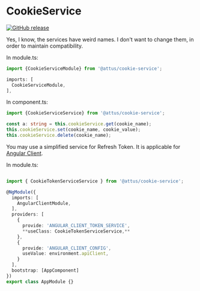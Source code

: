 # CookieService

[![GitHub release](https://img.shields.io/github/release/attus74/cookie-service.svg)](https://GitHub.com/attus74/cookie-service/releases/)

Yes, I know, the services have weird names. I don't want to change them, in order to maintain compatibility.

In module.ts:
```ts
import {CookieServiceModule} from '@attus/cookie-service';

imports: [
  CookieServiceModule,
],
```

In component.ts:
```ts
import {CookieServiceService} from '@attus/cookie-service';

const a: string = this.cookieService.get(cookie_name);
this.cookieService.set(cookie_name, cookie_value);
this.cookieService.delete(cookie_name);
```

You may use a simplified service for Refresh Token. It is applicable for [Angular Client](https://github.com/attus74/angular-client).

In module.ts:
```ts

import { CookieTokenServiceService } from '@attus/cookie-service';

@NgModule({
  imports: [
    AngularClientModule,
  ],
  providers: [
    {
      provide: 'ANGULAR_CLIENT_TOKEN_SERVICE',
      **useClass: CookieTokenServiceService,**
    },
    {
      provide: 'ANGULAR_CLIENT_CONFIG',
      useValue: environment.apiClient,
    }
  ],
  bootstrap: [AppComponent]
})
export class AppModule {}

```